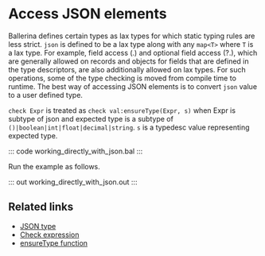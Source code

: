 # Access JSON elements

Ballerina defines certain types as lax types for which static typing rules are less strict. `json` is defined to be a lax type along with any `map<T>` where `T` is a lax type.
For example, field access (.) and optional field access (?.), which are generally allowed on records and objects for fields that are defined in the type descriptors, are also additionally allowed on lax types. For such operations, some of the type checking is moved from compile time to runtime.
The best way of accessing JSON elements is to convert `json` value to a user defined type.

`check Expr` is treated as `check val:ensureType(Expr, s)` when Expr is subtype of json and expected type is a subtype of `()|boolean|int|float|decimal|string`. `s` is a typedesc value representing expected type.

::: code working_directly_with_json.bal :::

Run the example as follows.

::: out working_directly_with_json.out :::

## Related links
- [JSON type](https://ballerina.io/learn/by-example/json-type)
- [Check expression](https://ballerina.io/learn/by-example/check-expression)
- [ensureType function](https://ballerina.io/learn/by-example/ensureType-function)